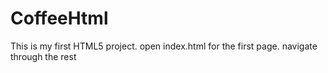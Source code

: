 # CoffeeHtml
This is my first HTML5 project.
open index.html for the first page.
navigate through the rest
